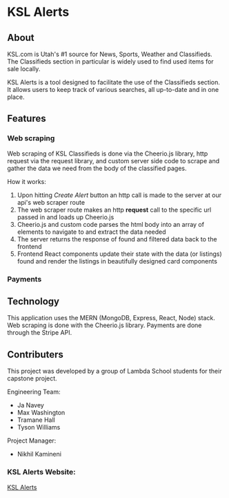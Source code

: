 # KSL Alerts

## About

KSL.com is Utah's #1 source for News, Sports, Weather and Classifieds. The Classifieds section in particular is widely used to find used items for sale locally.

KSL Alerts is a tool designed to facilitate the use of the Classifieds section. It allows users to keep track of various searches, all up-to-date and in one place.

## Features

### Web scraping
Web scraping of KSL Classifieds is done via the Cheerio.js library, http request via the request library, and custom server side code to scrape and gather the data we need from the body of the classified pages.

How it works:
1. Upon hitting *Create Alert* button an http call is made to the server at our api's web scraper route
5. The web scraper route makes an http **request** call to the specific url passed in and loads up Cheerio.js
6. Cheerio.js and custom code parses the html body into an array of elements to navigate to and extract the data needed
7. The server returns the response of found and filtered data back to the frontend
8. Frontend React components update their state with the data (or listings) found and render the listings in beautifully designed card components

### Payments


## Technology
This application uses the MERN (MongoDB, Express, React, Node) stack.
Web scraping is done with the Cheerio.js library.
Payments are done through the Stripe API.

## Contributers
This project was developed by a group of Lambda School students for their capstone project.

Engineering Team:

* Ja Navey
* Max Washington
* Tramane Hall
* Tyson Williams

Project Manager:
* Nikhil Kamineni

### KSL Alerts Website:
[KSL Alerts](https://www.classified-alert.com/)
